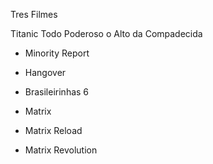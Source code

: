 Tres Filmes 

Titanic 
Todo Poderoso
o Alto da Compadecida


* Minority Report
* Hangover
* Brasileirinhas 6


* Matrix
* Matrix Reload
* Matrix Revolution
